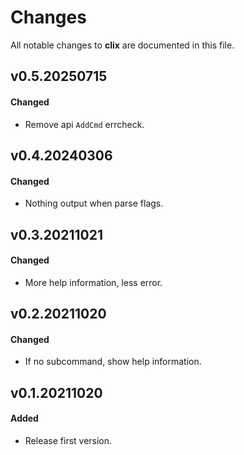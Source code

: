 # Changes

All notable changes to **clix** are documented in this file.

## v0.5.20250715

#### Changed

- Remove api `AddCmd` errcheck.

## v0.4.20240306

#### Changed

- Nothing output when parse flags.

## v0.3.20211021

#### Changed

- More help information, less error.

## v0.2.20211020

#### Changed

- If no subcommand, show help information.

## v0.1.20211020

#### Added

- Release first version.
